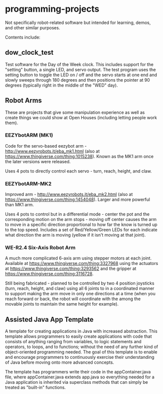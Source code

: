# programming-projects
Not specifically robot-related software but intended for learning, demos, and other similar purposes.

Contents include:

## dow_clock_test

Test software for the Day of the Week clock.  This includes support for the "setting" button, a single LED, and servo output.  The test program uses the setting button to toggle the LED on / off and the servo starts at one end and slowly sweeps through 180 degrees and then positions the pointer at 90 degrees (typically right in the middle of the "WED" day).


## Robot Arms

These are projects that give some manipulation experience as well as create things we could show at Open Houses (including
letting people work them).

### EEZYbotARM (MK1)
Code for the servo-based eezybot arm - http://www.eezyrobots.it/eba_mk1.html (also at https://www.thingiverse.com/thing:1015238).  Known as the MK1 arm once the later versions were released.

Uses 4 pots to directly control each servo - turn, reach, height, and claw.

### EEZYbotARM-MK2
Improved arm - http://www.eezyrobots.it/eba_mk2.html (also at https://www.thingiverse.com/thing:1454048).  Larger and more powerful than MK1 arm.

Uses 4 pots to control but in a differential mode - center the pot and the corresponding motion on the arm stops - moving off center causes the arm to move in a specific direction proportional to how far the know is turned up to the top speed.  Includes a set of Red/Yellow/Green LEDs for each indicate what direction the arm is moving (yellow if it isn't moving at that joint).

### WE-R2.4 Six-Axis Robot Arm

A much more complicated 6-axis arm using stepper motors at each joint.  Available at https://www.thingiverse.com/thing:3327968 using the actuators at https://www.thingiverse.com/thing:3293562 and the gripper at 
https://www.thingiverse.com/thing:3116728.

Still being fabricated - planned to be controlled by two 4 position joysticks (turn, reach, height, and claw) using all 6 joints to in a coordinated manner to support making the arm move in only one directions at a time (when you reach forward or back, the robot will coordinate with the among the movable joints to maintain the same height for example).

## Assisted Java App Template

A template for creating applications in Java with increased abstraction. This template allows programmers to easily create applications with code that consists of anything ranging from variables, to logic statements and operators, to loops, and to functions; without the need of any further kind of object-oriented programming needed. The goal of this template is to enable and encourage programmers to continuously exercise their understanding of Java before moving onto more advanced concepts. 

The template has programmers write their code in the appContainer.java file, where appContainer.java extends app.java so everything needed for a Java application is inherited via superclass methods that can simply be treated as "built-in" functions. 
